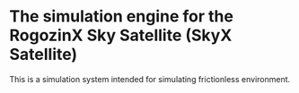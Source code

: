 # The simulation engine for the RogozinX Sky Satellite (SkyX Satellite)

This is a simulation system intended for simulating frictionless environment.